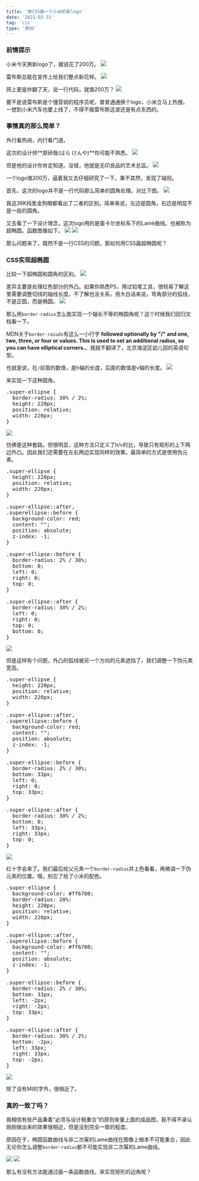 ```yaml
---
title: '用CSS画一个小米的新logo'
date: '2021-03-31'
tag: 'css'
type: '原创'
---
```


### 前情提示

小米今天换新logo了，据说花了200万。
![](../../assets/images/mi-new-logo-in-css/3dfd84e7-9c9f-4e38-8953-ee5f760d63d3.png)

雷布斯总能在宣传上给我们整点新花样。
![](../../assets/images/mi-new-logo-in-css/e3530eca-90d4-4476-ad43-e896617a54ea.jpeg)

网上更是炸翻了天，说一行代码，就值200万？
![](../../assets/images/mi-new-logo-in-css/c8e7cfb9-dd80-473c-bf5b-3565bbf8cc58.gif)

要不是说雷布斯是个懂营销的程序员呢，普普通通换个logo，小米立马上热搜。一想到小米汽车也要上线了，不得不服雷布斯这波还是有点东西的。

### 事情真的那么简单？

外行看热闹，内行看门道。

这次的设计师**原研哉(はら けんや)**你可能不熟悉。
![](../../assets/images/mi-new-logo-in-css/972f6cda-6fde-4e2a-951a-24e196ff1800.jpg)

但是他的设计你肯定知道。没错，他就是无印良品的艺术总监。
![](../../assets/images/mi-new-logo-in-css/31a4263b-9940-46b1-9fd9-c2ba4c61ed3d.jpg)

一个logo值200万，逼着我又去仔细研究了一下。果不其然，发现了端倪。

首先，这次的logo并不是一行代码那么简单的圆角处理。对比下图。
![](../../assets/images/mi-new-logo-in-css/7bdfe6d3-d806-4f07-b764-ec34c4170504.jpg)

我这36K纯氪金狗眼都看出了二者的区别。简单来说，左边是圆角，右边是明显不是一般的圆角。

又去看了一下设计理念，这次logo用的是笛卡尔坐标系下的Lamé曲线。也被称为超椭圆。函数图像如下。
![](../../assets/images/mi-new-logo-in-css/af54949b-96cf-4955-9ab7-72a7aaa4e2cd.png)
![](../../assets/images/mi-new-logo-in-css/bcfd27d3-b68f-47c6-8540-2166ee8255cc.jpg)

那么问题来了，既然不是一行CSS的问题，那如何用CSS画超椭圆呢？

### CSS实现超椭圆

比较一下超椭圆和圆角的区别。
![](../../assets/images/mi-new-logo-in-css/b544950d-4cc3-4ddf-a856-bc99edb4194e.png)

差异主要是处理红色部分的外凸。如果你熟悉PS，用过铅笔工具，很轻易了解这里需要调整切线的轴线长度。不了解也没关系，用大白话来说，弯角部分的弧线，不是正圆，而是椭圆。
![](../../assets/images/mi-new-logo-in-css/1a70ba12-5c49-4320-9f75-05313574186d.png)

那么用`border-radius`怎么能实现一个轴长不等的椭圆角呢？这个时候我们回归文档看一下。

MDN关于`border-raiuds`有这么一小行字 **followed optionally by "/" and one, two, three, or four <length> or <percentage> values. This is used to set an additional radius, so you can have elliptical corners.**。我就不翻译了，北京海淀区幼儿园的英语句型。

也就是说，在`/`前面的数值，是h轴的长度，后面的数值是v轴的长度。
![](../../assets/images/mi-new-logo-in-css/e10bc249-2699-4c06-aa68-6da8be936939.png)

来实现一下这种圆角。
<pre>
.super-ellipse {
  border-radius: 30% / 2%;
  height: 220px;
  position: relative;
  width: 220px;
}
</pre>

![](../../assets/images/mi-new-logo-in-css/a403660f-955d-484d-ae0c-14e0219abd7e.png)

仿佛是这种套路。但很明显，这种方法只定义了h/v的比，导致只有矩形的上下两边外凸。因此我们还需要在左右两边实现同样的效果。最简单的方式是使用伪元素。
<pre>
.super-ellipse {
  height: 220px;
  position: relative;
  width: 220px;
}

.super-ellipse::after,
.superellipse::before {
  background-color: red;
  content: "";
  position: absolute;
  z-index: -1;
}

.super-ellipse::before {
  border-radius: 2% / 30%;
  bottom: 0;
  left: 0;
  right: 0;
  top: 0;
}

.super-ellipse::after {
  border-radius: 30% / 2%;
  left: 0;
  right: 0;
  top: 0;
  bottom: 0;
}
</pre>

![](../../assets/images/mi-new-logo-in-css/0f223f26-230f-40f6-902b-e9ade356008f.png)

但是这样有个问题，外凸的弧线被另一个方向的元素遮挡了。我们调整一下伪元素宽高。

<pre>
.super-ellipse {
  height: 220px;
  position: relative;
  width: 220px;
}

.super-ellipse::after,
.superellipse::before {
  background-color: red;
  content: "";
  position: absolute;
  z-index: -1;
}

.super-ellipse::before {
  border-radius: 2% / 30%;
  bottom: 33px;
  left: 0;
  right: 0;
  top: 33px;
}

.super-ellipse::after {
  border-radius: 30% / 2%;
  bottom: 0;
  left: 33px;
  right: 33px;
  top: 0;
}
</pre>

![](../../assets/images/mi-new-logo-in-css/eb7e897b-5c8f-49bd-976f-396a90561c91.png)

红十字会来了。我们最后给父元素一个`border-radius`并上色看看，再微调一下伪元素的位置。哦，别忘了给了小米的配色。

<pre>
.super-ellipse {
  background-color: #ff6700;
  border-radius: 20%:
  height: 220px;
  position: relative;
  width: 220px;
}

.super-ellipse::after,
.superellipse::before {
  background-color: #ff6700;
  content: "";
  position: absolute;
  z-index: -1;
}

.super-ellipse::before {
  border-radius: 2% / 30%;
  bottom: 33px;
  left: -2px;
  right: -2px;
  top: 33px;
}

.super-ellipse::after {
  border-radius: 30% / 2%;
  bottom: -2px;
  left: 33px;
  right: 33px;
  top: -2px;
}
</pre>

![](../../assets/images/mi-new-logo-in-css/7b749888-d291-41d6-915b-706b79337349.png)

除了没有MI的字外，很相近了。

### 真的一致了吗？

我相信有些产品秉着“必须与设计稿重合”的原则来量上面的成品图，我不得不承认刚刚做出来的效果很相近，但是没到完全一致的程度。

原因在于，椭圆函数曲线与非二次幂的Lame曲线在图像上根本不可能重合，因此无论你怎么调整`border-radius`都不可能实现非二次幂的Lame曲线。

![](../../assets/images/mi-new-logo-in-css/fb8aa2e8-7d91-4fbb-bfca-245acc61f568.png)
![](../../assets/images/mi-new-logo-in-css/c81d1d73-2ab8-41ee-bc31-856fe7286fcc.png)

那么有没有方法能通过画一条函数曲线，来实现矩形的边角呢？